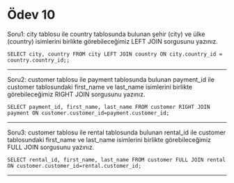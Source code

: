 # Ödev 10

Soru1:
city tablosu ile country tablosunda bulunan şehir (city) ve ülke (country) isimlerini birlikte görebileceğimiz LEFT JOIN sorgusunu yazınız.

``SELECT city, country FROM city
LEFT JOIN country ON city.country_id = country.country_id;;``

---

Soru2:
customer tablosu ile payment tablosunda bulunan payment_id ile customer tablosundaki first_name ve last_name isimlerini birlikte görebileceğimiz RIGHT JOIN sorgusunu yazınız.

``SELECT payment_id, first_name, last_name FROM customer
RIGHT JOIN payment ON customer.customer_id=payment.customer_id;``

---

Soru3:
customer tablosu ile rental tablosunda bulunan rental_id ile customer tablosundaki first_name ve last_name isimlerini birlikte görebileceğimiz FULL JOIN sorgusunu yazınız.

``SELECT rental_id, first_name, last_name FROM customer
FULL JOIN rental ON customer.customer_id=rental.customer_id;``



---